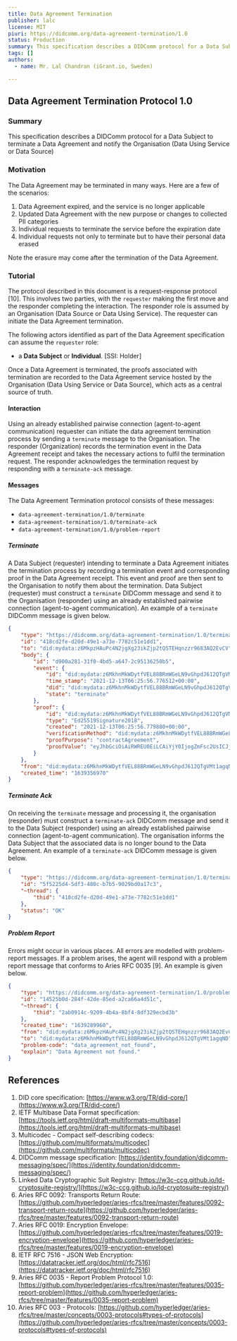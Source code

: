 ```yaml
---
title: Data Agreement Termination
publisher: lalc
license: MIT
piuri: https://didcomm.org/data-agreement-termination/1.0
status: Production
summary: This specification describes a DIDComm protocol for a Data Subject to terminate a Data Agreement and notify the Organisation.
tags: []
authors:
  - name: Mr. Lal Chandran (iGrant.io, Sweden)

---
```



## Data Agreement Termination Protocol 1.0


### Summary

This specification describes a DIDComm protocol for a Data Subject to terminate a Data Agreement and notify the Organisation (Data Using Service or Data Source)


### Motivation

The Data Agreement may be terminated in many ways. Here are a few of the scenarios:

1. Data Agreement expired, and the service is no longer applicable
2. Updated Data Agreement with the new purpose or changes to collected PII categories
3. Individual requests to terminate the service before the expiration date
4. Individual requests not only to terminate but to have their personal data erased

Note the erasure may come after the termination of the Data Agreement.


### Tutorial

The protocol described in this document is a request-response protocol [10]. This involves two parties, with the `requester` making the first move and the responder completing the interaction. The responder role is assumed by an Organisation (Data Source or Data Using Service). The requester can initiate the Data Agreement termination.

The following actors identified as part of the Data Agreement specification can assume the `requester` role:

* a **Data Subject** or **Individual**. [SSI: Holder]

Once a Data Agreement is terminated, the proofs associated with termination are recorded to the Data Agreement service hosted by the Organisation (Data Using Service or Data Source), which acts as a central source of truth.

#### Interaction

Using an already established pairwise connection (agent-to-agent communication) requester can initiate the data agreement termination process by sending a `terminate` message to the Organisation. The responder (Organization) records the termination event in the Data Agreement receipt and takes the necessary actions to fulfil the termination request. The responder acknowledges the termination request by responding with a `terminate-ack` message.

#### Messages

The Data Agreement Termination protocol consists of these messages:

* `data-agreement-termination/1.0/terminate`
* `data-agreement-termination/1.0/terminate-ack`
* `data-agreement-termination/1.0/problem-report`

##### Terminate

A Data Subject (requester) intending to terminate a Data Agreement initiates the termination process by recording a termination event and corresponding proof in the Data Agreement receipt. This event and proof are then sent to the Organisation to notify them about the termination. Data Subject (requester) must construct a `terminate` DIDComm message and send it to the Organisation (responder) using an already established pairwise connection (agent-to-agent communication). An example of a `terminate` DIDComm message is given below.

```json
{
    "type": "https://didcomm.org/data-agreement-termination/1.0/terminate",
    "id": "418cd2fe-d20d-49e1-a73e-7782c51e1dd1",
    "to": "did:mydata:z6MkpzHAuPc4N2jgXg23ikZjp2tQSTEHqnzzr9683AQ2EvCV",
    "body": {
        "id": "d900a281-31f0-4bd5-a647-2c95136250b5",
        "event": {
            "id": "did:mydata:z6MkhnMkWDytfVEL88BRmWGeLN9vGhpdJ612QTgVMt1agqND#3",
            "time_stamp": "2021-12-13T06:25:56.776512+00:00",
            "did": "did:mydata:z6MkhnMkWDytfVEL88BRmWGeLN9vGhpdJ612QTgVMt1agqND",
            "state": "terminate"
        },
        "proof": {
            "id": "did:mydata:z6MkhnMkWDytfVEL88BRmWGeLN9vGhpdJ612QTgVMt1agqND#3",
            "type": "Ed25519Signature2018",
            "created": "2021-12-13T06:25:56.779880+00:00",
            "verificationMethod": "did:mydata:z6MkhnMkWDytfVEL88BRmWGeLN9vGhpdJ612QTgVMt1agqND",
            "proofPurpose": "contractAgreement",
            "proofValue": "eyJhbGciOiAiRWREU0EiLCAiYjY0IjogZmFsc2UsICJjcml0IjogWyJiNjQiXX0..GDrsga7RanAgMRLRvlHUSkNlLWauuRkA-uTHfovi_kkA-c9x2ZivW0B-dY3s5nI0xRMX9Sjuqq2fjGgpVaj8CA"
        }
    },
    "from": "did:mydata:z6MkhnMkWDytfVEL88BRmWGeLN9vGhpdJ612QTgVMt1agqND",
    "created_time": "1639356970"
}
```

##### Terminate Ack

On receiving the `terminate` message and processing it, the organisation (responder) must construct a `terminate-ack` DIDComm message and send it to the Data Subject (responder) using an already established pairwise connection (agent-to-agent communication). The organisation informs the Data Subject that the associated data is no longer bound to the Data Agreement. An example of a `terminate-ack` DIDComm message is given below.

```json
{
    "type": "https://didcomm.org/data-agreement-termination/1.0/terminate-ack",
    "id": "5f5225d4-5df3-480c-b7b5-9029bd0a17c3",
    "~thread": {
        "thid": "418cd2fe-d20d-49e1-a73e-7782c51e1dd1"
    },
    "status": "OK"
}
```

##### Problem Report

Errors might occur in various places. All errors are modelled with problem-report messages. If a problem arises, the agent will respond with a problem report message that conforms to Aries RFC 0035 [9]. An example is given below.


```json
{
    "type": "https://didcomm.org/data-agreement-termination/1.0/problem-report",
    "id": "14525b0d-284f-42de-85ed-a2ca66a4d51c",
    "~thread": {
        "thid": "2ab0914c-9209-4b4a-8bf4-8df329ecbd3b"
    },
    "created_time": "1639289960",
    "from": "did:mydata:z6MkpzHAuPc4N2jgXg23ikZjp2tQSTEHqnzzr9683AQ2EvCV",
    "to": "did:mydata:z6MkhnMkWDytfVEL88BRmWGeLN9vGhpdJ612QTgVMt1agqND",
    "problem-code": "data_agreement_not_found",
    "explain": "Data Agreement not found."
}
```

## References

1. DID core specification: [https://www.w3.org/TR/did-core/](https://www.w3.org/TR/did-core/)
2. IETF Multibase Data Format specification: [https://tools.ietf.org/html/draft-multiformats-multibase](https://tools.ietf.org/html/draft-multiformats-multibase) 
3. Multicodec - Compact self-describing codecs: [https://github.com/multiformats/multicodec](https://github.com/multiformats/multicodec)
4. DIDComm message specification: [https://identity.foundation/didcomm-messaging/spec/](https://identity.foundation/didcomm-messaging/spec/) 
5. Linked Data Cryptographic Suit Registry: [https://w3c-ccg.github.io/ld-cryptosuite-registry/](https://w3c-ccg.github.io/ld-cryptosuite-registry/) 
6. Aries RFC 0092: Transports Return Route: [https://github.com/hyperledger/aries-rfcs/tree/master/features/0092-transport-return-route](https://github.com/hyperledger/aries-rfcs/tree/master/features/0092-transport-return-route) 
7. Aries RFC 0019: Encryption Envelope:  [https://github.com/hyperledger/aries-rfcs/tree/master/features/0019-encryption-envelope](https://github.com/hyperledger/aries-rfcs/tree/master/features/0019-encryption-envelope)
8. IETF RFC 7516 - JSON Web Encryption: [https://datatracker.ietf.org/doc/html/rfc7516](https://datatracker.ietf.org/doc/html/rfc7516)
9. Aries RFC 0035 - Report Problem Protocol 1.0: [https://github.com/hyperledger/aries-rfcs/tree/master/features/0035-report-problem](https://github.com/hyperledger/aries-rfcs/tree/master/features/0035-report-problem)
10. Aries RFC  003 - Protocols: [https://github.com/hyperledger/aries-rfcs/tree/master/concepts/0003-protocols#types-of-protocols](https://github.com/hyperledger/aries-rfcs/tree/master/concepts/0003-protocols#types-of-protocols) 